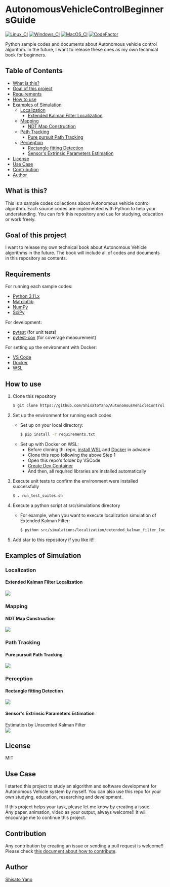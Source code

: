 # AutonomousVehicleControlBeginnersGuide
[![Linux_CI](https://github.com/ShisatoYano/AutonomousDrivingSamplePrograms/actions/workflows/Linux_CI.yml/badge.svg)](https://github.com/ShisatoYano/AutonomousDrivingSamplePrograms/actions/workflows/Linux_CI.yml) [![Windows_CI](https://github.com/ShisatoYano/AutonomousDrivingSamplePrograms/actions/workflows/Windows_CI.yml/badge.svg)](https://github.com/ShisatoYano/AutonomousDrivingSamplePrograms/actions/workflows/Windows_CI.yml) [![MacOS_CI](https://github.com/ShisatoYano/AutonomousDrivingSamplePrograms/actions/workflows/MacOS_CI.yml/badge.svg)](https://github.com/ShisatoYano/AutonomousDrivingSamplePrograms/actions/workflows/MacOS_CI.yml) [![CodeFactor](https://www.codefactor.io/repository/github/shisatoyano/autonomousvehiclecontrolbeginnersguide/badge)](https://www.codefactor.io/repository/github/shisatoyano/autonomousvehiclecontrolbeginnersguide)  

Python sample codes and documents about Autonomous vehicle control algorithm. In the future, I want to release these ones as my own technical book for beginners.  


## Table of Contents
* [What is this?](#what-is-this)
* [Goal of this project](#goal-of-this-project)
* [Requirements](#requirements)
* [How to use](#how-to-use)
* [Examples of Simulation](#examples-of-simulation)
    * [Localization](#localization)
        * [Extended Kalman Filter Localization](#extended-kalman-filter-localization)
    * [Mapping](#mapping)
        * [NDT Map Construction](#ndt-map-construction)
    * [Path Tracking](#path-tracking)
        * [Pure pursuit Path Tracking](#pure-pursuit-path-tracking)
    * [Perception](#perception)
        * [Rectangle fitting Detection](#rectangle-fitting-detection)
        * [Sensor's Extrinsic Parameters Estimation](#sensors-extrinsic-parameters-estimation)
* [License](#license)
* [Use Case](#use-case)
* [Contribution](#contribution)
* [Author](#author)


## What is this?
This is a sample codes collections about Autonomous vehicle control algorithm. Each source codes are implemented with Python to help your understanding. You can fork this repository and use for studying, education or work freely.  


## Goal of this project
I want to release my own technical book about Autonomous Vehicle algorithms in the future. The book will include all of codes and documents in this repository as contents.  


## Requirements
For running each sample codes:  
* [Python 3.11.x](https://www.python.org/)
* [Matplotlib](https://matplotlib.org/)
* [NumPy](https://numpy.org/)
* [SciPy](https://scipy.org/)

For development:
* [pytest](https://docs.pytest.org/en/7.4.x/) (for unit tests)
* [pytest-cov](https://github.com/pytest-dev/pytest-cov) (for coverage measurement)

For setting up the environment with Docker:
* [VS Code](https://code.visualstudio.com/)
* [Docker](https://www.docker.com/)
* [WSL](https://learn.microsoft.com/en-us/windows/wsl/)


## How to use
1. Clone this repository  
    ```bash
    $ git clone https://github.com/ShisatoYano/AutonomousVehicleControlBeginnersGuide
    ```

2. Set up the environment for running each codes
    * Set up on your local directory:
        ```bash
        $ pip install -r requirements.txt
        ```
    * Set up with Docker on WSL:
        * Before cloning thi repo, [install WSL](https://learn.microsoft.com/en-us/windows/wsl/install) and [Docker](https://docs.docker.com/desktop/install/linux-install/) in advance
        * Clone this repo following the above Step 1
        * Open this repo's folder by VSCode
        * [Create Dev Container](https://code.visualstudio.com/docs/devcontainers/create-dev-container)
        * And then, all required libraries are installed automatically
3. Execute unit tests to confirm the environment were installed successfully
    ```bash
    $ . run_test_suites.sh
    ```
4. Execute a python script at src/simulations directory
    * For example, when you want to execute localization simulation of Extended Kalman Filter:
        ```bash
        $ python src/simulations/localization/extended_kalman_filter_localization/extended_kalman_filter_localization.py
        ```
5. Add star to this repository if you like it!!


## Examples of Simulation
### Localization
#### Extended Kalman Filter Localization
![](src/simulations/localization/extended_kalman_filter_localization/extended_kalman_filter_localization.gif)  
### Mapping
#### NDT Map Construction
![](src/simulations/mapping/ndt_map_construction/ndt_map_construction.gif)  
### Path Tracking
#### Pure pursuit Path Tracking
![](src/simulations/path_tracking/pure_pursuit_path_tracking/pure_pursuit_path_tracking.gif)  
### Perception
#### Rectangle fitting Detection
![](src/simulations/perception/point_cloud_rectangle_fitting/point_cloud_rectangle_fitting.gif)  
#### Sensor's Extrinsic Parameters Estimation
Estimation by Unscented Kalman Filter  
![](src/simulations/perception/sensor_auto_calibration/sensor_auto_calibration.gif)  


## License
MIT  


## Use Case
I started this project to study an algorithm and software development for Autonomous Vehicle system by myself. You can also use this repo for your own studying, education, researching and development.  

If this project helps your task, please let me know by creating a issue.  
Any paper, animation, video as your output, always welcome!! It will encourage me to continue this project.  


## Contribution
Any contribution by creating an issue or sending a pull request is welcome!! Please check [this document about how to contribute](/HOWTOCONTRIBUTE.md).  


## Author
[Shisato Yano](https://github.com/ShisatoYano)  